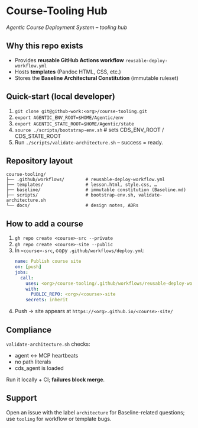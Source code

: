 # Course-Tooling Hub

_Agentic Course Deployment System – tooling hub_

## Why this repo exists

* Provides **reusable GitHub Actions workflow** `reusable-deploy-workflow.yml`
* Hosts **templates** (Pandoc HTML, CSS, etc.)
* Stores the **Baseline Architectural Constitution** (immutable ruleset)

## Quick-start (local developer)

1. `git clone git@github-work:<org>/course-tooling.git`
2. `export AGENTIC_ENV_ROOT=$HOME/Agentic/env`
3. `export AGENTIC_STATE_ROOT=$HOME/Agentic/state`
4. `source ./scripts/bootstrap-env.sh`  # sets CDS_ENV_ROOT / CDS_STATE_ROOT
5. Run `./scripts/validate-architecture.sh` – success = ready.

## Repository layout

```
course-tooling/
├── .github/workflows/        # reusable-deploy-workflow.yml
├── templates/                # lesson.html, style.css, …
├── baseline/                 # immutable constitution (Baseline.md)
├── scripts/                  # bootstrap-env.sh, validate-architecture.sh
└── docs/                     # design notes, ADRs
```

## How to add a course

1. `gh repo create <course>-src --private`
2. `gh repo create <course>-site --public`
3. In `<course>-src`, copy `.github/workflows/deploy.yml`:
   ```yaml
   name: Publish course site
   on: [push]
   jobs:
     call:
       uses: <org>/course-tooling/.github/workflows/reusable-deploy-workflow.yml@baseline-v1
       with:
         PUBLIC_REPO: <org>/<course>-site
       secrets: inherit
   ```
4. Push → site appears at `https://<org>.github.io/<course>-site/`

## Compliance

`validate-architecture.sh` checks:

* agent ↔ MCP heartbeats
* no path literals
* cds_agent is loaded

Run it locally + CI; **failures block merge**.

## Support

Open an issue with the label `architecture` for Baseline-related questions; use `tooling` for workflow or template bugs.
